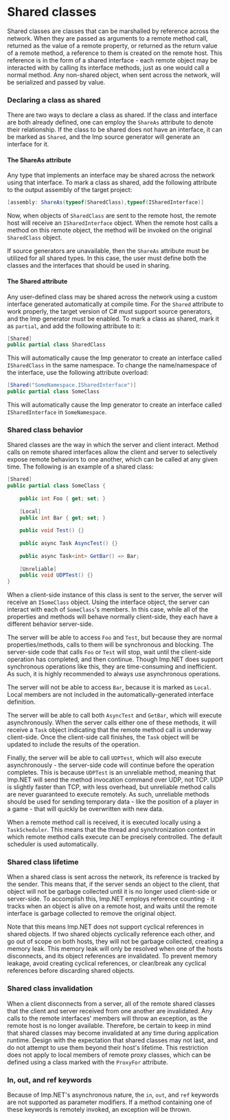 # Shared classes

Shared classes are classes that can be marshalled by reference across the network. When they are passed as arguments to a remote method call, returned as the value of a remote property, or returned as the return value of a remote method, a reference to them is created on the remote host. This reference is in the form of a shared interface - each remote object may be interacted with by calling its interface methods, just as one would call a normal method. Any non-shared object, when sent across the network, will be serialized and passed by value.

### Declaring a class as shared

There are two ways to declare a class as shared. If the class and interface are both already defined, one can employ the `ShareAs` attribute to denote their relationship. If the class to be shared does not have an interface, it can be marked as `Shared`, and the Imp source generator will generate an interface for it.

#### The ShareAs attribute

Any type that implements an interface may be shared across the network using that interface. To mark a class as shared, add the following attribute to the output assembly of the target project:
```csharp
[assembly: ShareAs(typeof(SharedClass),typeof(ISharedInterface)]
```

Now, when objects of `SharedClass` are sent to the remote host, the remote host will receive an `ISharedInterface` object. When the remote host calls a method on this remote object, the method will be invoked on the original `SharedClass` object.

If source generators are unavailable, then the `ShareAs` attribute must be utilized for all shared types. In this case, the user must define both the classes and the interfaces that should be used in sharing.

#### The Shared attribute

Any user-defined class may be shared across the network using a custom interface generated automatically at compile time. For the `Shared` attribute to work properly, the target version of C# must support source generators, and the Imp generator must be enabled. To mark a class as shared, mark it as `partial`, and add the following attribute to it:
```csharp
[Shared]
public partial class SharedClass
```
This will automatically cause the Imp generator to create an interface called `ISharedClass` in the same namespace. To change the name/namespace of the interface, use the following attribute overload:
```csharp
[Shared("SomeNamespace.ISharedInterface")]
public partial class SomeClass
```
This will automatically cause the Imp generator to create an interface called `ISharedInterface` in `SomeNamespace`.

### Shared class behavior

Shared classes are the way in which the server and client interact. Method calls on remote shared interfaces allow the client and server to selectively expose remote behaviors to one another, which can be called at any given time. The following is an example of a shared class:

```csharp
[Shared]
public partial class SomeClass {
	
	public int Foo { get; set; }
	
	[Local]
	public int Bar { get; set; }
	
	public void Test() {}
	
	public async Task AsyncTest() {}
	
	public async Task<int> GetBar() => Bar;
	
	[Unreliable]
	public void UDPTest() {}
}
```

When a client-side instance of this class is sent to the server, the server will receive an `ISomeClass` object. Using the interface object, the server can interact with each of `SomeClass`'s members. In this case, while all of the properties and methods will behave normally client-side, they each have a different behavior server-side.

The server will be able to access `Foo` and `Test`, but because they are normal properties/methods, calls to them will be synchronous and blocking. The server-side code that calls `Foo` or `Test` will stop, wait until the client-side operation has completed, and then continue. Though Imp.NET does support synchronous operations like this, they are time-consuming and inefficient. As such, it is highly recommended to always use asynchronous operations.

The server will not be able to access `Bar`, because it is marked as `Local`. Local members are not included in the automatically-generated interface definition.

The server will be able to call both `AsyncTest` and `GetBar`, which will execute asynchronously. When the server calls either one of these methods, it will receive a `Task` object indicating that the remote method call is underway client-side. Once the client-side call finishes, the `Task` object will be updated to include the results of the operation.

Finally, the server will be able to call `UDPTest`, which will also execute asynchronously - the server-side code will continue before the operation completes. This is because `UDPTest` is an unreliable method, meaning that Imp.NET will send the method invocation command over UDP, not TCP. UDP is slightly faster than TCP, with less overhead, but unreliable method calls are never guaranteed to execute remotely. As such, unreliable methods should be used for sending temporary data - like the position of a player in a game - that will quickly be overwritten with new data.

When a remote method call is received, it is executed locally using a `TaskScheduler`. This means that the thread and synchronization context in which remote method calls execute can be precisely controlled. The default scheduler is used automatically.

### Shared class lifetime

When a shared class is sent across the network, its reference is tracked by the sender. This means that, if the server sends an object to the client, that object will not be garbage collected until it is no longer used client-side or server-side. To accomplish this, Imp.NET employs reference counting - it tracks when an object is alive on a remote host, and waits until the remote interface is garbage collected to remove the original object.

Note that this means Imp.NET does not support cyclical references in shared objects. If two shared objects cyclically reference each other, and go out of scope on both hosts, they will not be garbage collected, creating a memory leak. This memory leak will only be resolved when one of the hosts disconnects, and its object references are invalidated. To prevent memory leakage, avoid creating cyclical references, or clear/break any cyclical references before discarding shared objects.

### Shared class invalidation

When a client disconnects from a server, all of the remote shared classes that the client and server received from one another are invalidated. Any calls to the remote interfaces' members will throw an exception, as the remote host is no longer available. Therefore, be certain to keep in mind that shared classes may become invalidated at any time during application runtime. Design with the expectation that shared classes may not last, and do not attempt to use them beyond their host's lifetime. This restriction does not apply to local members of remote proxy classes, which can be defined using a class marked with the `ProxyFor` attribute.

### In, out, and ref keywords

Because of Imp.NET's asynchronous nature, the `in`, `out`, and `ref` keywords are not supported as parameter modifiers. If a method containing one of these keywords is remotely invoked, an exception will be thrown.